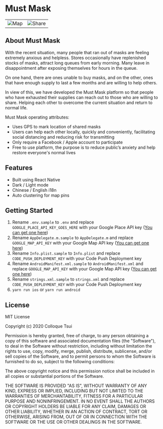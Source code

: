 # Must Mask

|                                           |                                               |
| ----------------------------------------- | --------------------------------------------- |
| ![Map](https://na.cx/i/FRGNOkd.png 'Map') | ![Share](https://na.cx/i/QiiHCdz.png 'Share') |

## About Must Mask

With the recent situation, many people that ran out of masks are feeling extremely anxious and helpless. Stores occasionally have replenished stocks of masks, attract long queues from early morning. Many leave in disappointment after exposing themselves for hours in the queue.

On one hand, there are ones unable to buy masks, and on the other, ones that have enough supply to last a few months and are willing to help others.

In view of this, we have developed the Must Mask platform so that people who have exhausted their supplies can reach out to those who are willing to share. Helping each other to overcome the current situation and return to normal life.

Must Mask operating attributes:
* Uses GPS to mark location of shared masks
* Users can help each other locally, quickly and conveniently, facilitating social distancing and reducing risk for transmitting
* Only require a Facebook / Apple account to participate
* Free to use platform, the purpose is to reduce public’s anxiety and help restore everyone's normal lives

## Features

* Built using React Native
* Dark / Light mode
* Chinese / English i18n
* Auto clustering for map pins

## Getting Started

1. Rename `.env.sample` to `.env` and replace `GOOGLE_PLACE_API_KEY_GOES_HERE` with your Google Place API key ([You can get one here](https://developers.google.com/maps/gmp-get-started))
1. Rename `AppDelegate.m.sample` to `AppDelegate.m` and replace `GOOGLE_MAP_API_KEY` with your Google Map API key ([You can get one here](https://developers.google.com/maps/gmp-get-started))
1. Rename `Info.plist.sample` to `Info.plist` and replace `CODE_PUSH_DEPLOYMENT_KEY` with your Code Push Deployment key
1. Rename `AndroidManifest.xml.sample` to `AndroidManifest.xml` and replace `GOOGLE_MAP_API_KEY` with your Google Map API key ([You can get one here](https://developers.google.com/maps/gmp-get-started))
1. Rename `strings.xml.sample` to `strings.xml` and replace `CODE_PUSH_DEPLOYMENT_KEY` with your Code Push Deployment key
1. `yarn run ios` or `yarn run android`

## License

MIT License

Copyright (c) 2020 Colloque Tsui

Permission is hereby granted, free of charge, to any person obtaining a copy
of this software and associated documentation files (the "Software"), to deal
in the Software without restriction, including without limitation the rights
to use, copy, modify, merge, publish, distribute, sublicense, and/or sell
copies of the Software, and to permit persons to whom the Software is
furnished to do so, subject to the following conditions:

The above copyright notice and this permission notice shall be included in all
copies or substantial portions of the Software.

THE SOFTWARE IS PROVIDED "AS IS", WITHOUT WARRANTY OF ANY KIND, EXPRESS OR
IMPLIED, INCLUDING BUT NOT LIMITED TO THE WARRANTIES OF MERCHANTABILITY,
FITNESS FOR A PARTICULAR PURPOSE AND NONINFRINGEMENT. IN NO EVENT SHALL THE
AUTHORS OR COPYRIGHT HOLDERS BE LIABLE FOR ANY CLAIM, DAMAGES OR OTHER
LIABILITY, WHETHER IN AN ACTION OF CONTRACT, TORT OR OTHERWISE, ARISING FROM,
OUT OF OR IN CONNECTION WITH THE SOFTWARE OR THE USE OR OTHER DEALINGS IN THE
SOFTWARE.